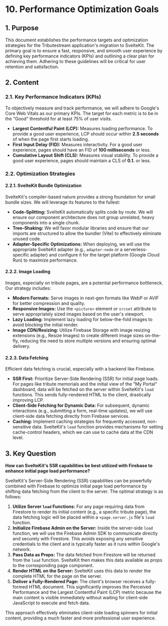 # 10. Performance Optimization Goals

## 1. Purpose

This document establishes the performance targets and optimization strategies for the Tributestream application's migration to SvelteKit. The primary goal is to ensure a fast, responsive, and smooth user experience by defining key performance indicators (KPIs) and outlining a clear plan for achieving them. Adhering to these guidelines will be critical for user retention and satisfaction.

## 2. Content

### 2.1. Key Performance Indicators (KPIs)

To objectively measure and track performance, we will adhere to Google's Core Web Vitals as our primary KPIs. The target for each metric is to be in the "Good" threshold for at least 75% of user visits.

*   **Largest Contentful Paint (LCP):** Measures loading performance. To provide a good user experience, LCP should occur within **2.5 seconds** of when the page first starts loading.
*   **First Input Delay (FID):** Measures interactivity. For a good user experience, pages should have an FID of **100 milliseconds** or less.
*   **Cumulative Layout Shift (CLS):** Measures visual stability. To provide a good user experience, pages should maintain a CLS of **0.1.** or less.

### 2.2. Optimization Strategies

#### 2.2.1. SvelteKit Bundle Optimization

SvelteKit's compiler-based nature provides a strong foundation for small bundle sizes. We will leverage its features to the fullest:

*   **Code-Splitting:** SvelteKit automatically splits code by route. We will ensure our component architecture does not group unrelated, heavy components into a single chunk.
*   **Tree-Shaking:** We will favor modular libraries and ensure that our imports are structured to allow the bundler (Vite) to effectively eliminate unused code.
*   **Adapter-Specific Optimizations:** When deploying, we will use the appropriate SvelteKit adapter (e.g., `adapter-node` or a serverless-specific adapter) and configure it for the target platform (Google Cloud Run) to maximize performance.

#### 2.2.2. Image Loading

Images, especially on tribute pages, are a potential performance bottleneck. Our strategy includes:

*   **Modern Formats:** Serve images in next-gen formats like WebP or AVIF for better compression and quality.
*   **Responsive Images:** Use the `<picture>` element or `srcset` attribute to serve appropriately sized images based on the user's viewport.
*   **Lazy Loading:** Implement lazy loading for below-the-fold images to avoid blocking the initial render.
*   **Image CDN/Resizing:** Utilize Firebase Storage with image resizing extensions (e.g., Resize Images) to create different image sizes on-the-fly, reducing the need to store multiple versions and ensuring optimal delivery.

#### 2.2.3. Data Fetching

Efficient data fetching is crucial, especially with a backend like Firebase.

*   **SSR First:** Prioritize Server-Side Rendering (SSR) for initial page loads. For pages like tribute memorials and the initial view of the "My Portal" dashboard, data will be fetched on the server within SvelteKit's `load` functions. This sends fully-rendered HTML to the client, drastically improving LCP.
*   **Client-Side Fetching for Dynamic Data:** For subsequent, dynamic interactions (e.g., submitting a form, real-time updates), we will use client-side data fetching directly from Firebase services.
*   **Caching:** Implement caching strategies for frequently accessed, non-sensitive data. SvelteKit's `load` function provides mechanisms for setting cache-control headers, which we can use to cache data at the CDN level.

## 3. Key Question

**How can SvelteKit's SSR capabilities be best utilized with Firebase to enhance initial page load performance?**

SvelteKit's Server-Side Rendering (SSR) capabilities can be powerfully combined with Firebase to optimize initial page load performance by shifting data fetching from the client to the server. The optimal strategy is as follows:

1.  **Utilize Server `load` Functions:** For any page requiring data from Firestore to render its initial content (e.g., a specific tribute page), the data fetching logic will be placed within a `+page.server.js` file's `load` function.
2.  **Initialize Firebase Admin on the Server:** Inside the server-side `load` function, we will use the Firebase Admin SDK to communicate directly and securely with Firestore. This avoids exposing any sensitive credentials to the client and is typically faster as it runs within Google's network.
3.  **Pass Data as Props:** The data fetched from Firestore will be returned from the `load` function. SvelteKit then makes this data available as props to the corresponding page component.
4.  **Render HTML on the Server:** SvelteKit uses this data to render the complete HTML for the page on the server.
5.  **Deliver a Fully-Rendered Page:** The client's browser receives a fully-formed HTML document. This significantly improves the Perceived Performance and the Largest Contentful Paint (LCP) metric because the main content is visible immediately without waiting for client-side JavaScript to execute and fetch data.

This approach effectively eliminates client-side loading spinners for initial content, providing a much faster and more professional user experience.